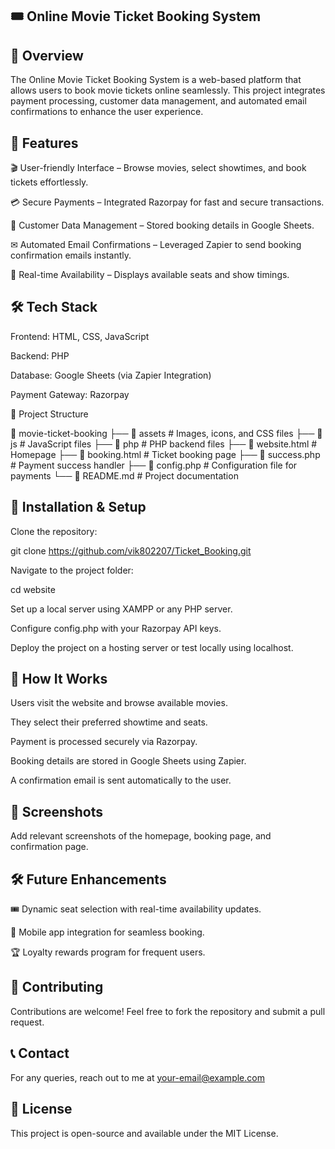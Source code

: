 ## 🎟️ Online Movie Ticket Booking System

## 📌 Overview

The Online Movie Ticket Booking System is a web-based platform that allows users to book movie tickets online seamlessly. This project integrates payment processing, customer data management, and automated email confirmations to enhance the user experience.

## 🚀 Features

🎬 User-friendly Interface – Browse movies, select showtimes, and book tickets effortlessly.

💳 Secure Payments – Integrated Razorpay for fast and secure transactions.

📝 Customer Data Management – Stored booking details in Google Sheets.

✉ Automated Email Confirmations – Leveraged Zapier to send booking confirmation emails instantly.

📅 Real-time Availability – Displays available seats and show timings.

## 🛠️ Tech Stack

Frontend: HTML, CSS, JavaScript

Backend: PHP

Database: Google Sheets (via Zapier Integration)

Payment Gateway: Razorpay

📂 Project Structure

📂 movie-ticket-booking
├── 📁 assets          # Images, icons, and CSS files
├── 📁 js              # JavaScript files
├── 📁 php            # PHP backend files
├── 📜 website.html      # Homepage
├── 📜 booking.html    # Ticket booking page
├── 📜 success.php     # Payment success handler
├── 📜 config.php      # Configuration file for payments
└── 📜 README.md       # Project documentation

## 📌 Installation & Setup

Clone the repository:

git clone https://github.com/vik802207/Ticket_Booking.git

Navigate to the project folder:

cd website

Set up a local server using XAMPP or any PHP server.

Configure config.php with your Razorpay API keys.

Deploy the project on a hosting server or test locally using localhost.

## 🔧 How It Works

Users visit the website and browse available movies.

They select their preferred showtime and seats.

Payment is processed securely via Razorpay.

Booking details are stored in Google Sheets using Zapier.

A confirmation email is sent automatically to the user.

## 📸 Screenshots

Add relevant screenshots of the homepage, booking page, and confirmation page.

## 🛠️ Future Enhancements

🎟 Dynamic seat selection with real-time availability updates.

📲 Mobile app integration for seamless booking.

🏆 Loyalty rewards program for frequent users.

## 🤝 Contributing

Contributions are welcome! Feel free to fork the repository and submit a pull request.

## 📞 Contact

For any queries, reach out to me at your-email@example.com

## 📜 License

This project is open-source and available under the MIT License.

